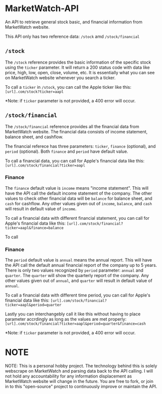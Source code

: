 # MarketWatch-API

An API to retrieve general stock basic, and financial information from MarketWatch website.

This API only has two reference data: `/stock` amd `/stock/financial`

## `/stock`

The `/stock` reference provides the basic information of the specific stock using the `ticker` parameter. It will return a 200 status code with data like price, high, low, open, close, volume, etc. It is essentially what you can see on MarketWatch website whenever you search a ticker.

To call a `ticker` in `/stock`, you can call the Apple ticker like this:
`[url].com/stock?ticker=aapl`

\*Note: if `ticker` parameter is not provided, a 400 error will occur.

## `/stock/financial`

The `/stock/financial` reference provides all the financial data from MarketWatch website. The financial data consists of income statement, balance sheet, and cashflow.

The financial referece has three parameters: `ticker`, `finance` (optional), and `period` (optional). Both `finance` and `period` have default value.

To call a financial data, you can call for Apple's financial data like this:
`[url].com/stock/financial?ticker=aapl`

### Finance

The `finance` default value is `income` means "income statement". This will have the API call the default income statement of the company. The other values to check other financial data will be `balance` for balance sheet, and `cash` for cashflow. Any other values given out of `income`, `balance`, and `cash` will result in default value of `income`.

To call a financial data with different financial statement, you can call for Apple's financial data like this:
`[url].com/stock/financial?ticker=aapl&finance=balance`

To call

### Finance

The `period` default value is `annual` means the annual report. This will have the API call the default annual financial report of the company up to 5 years. There is only two values recognized by `period` parameter: `annual` and `quarter`. The `quarter` will show the quarterly report of the company. Any other values given out of `annual`, and `quarter` will result in default value of `annual`.

To call a financial data with different time period, you can call for Apple's financial data like this:
`[url].com/stock/financial?ticker=aapl&period=quarter`

Lastly you can interchangebly call it like this without having to place parameter accrdingly as long as the values are met properly:
`[url].com/stock/financial?ticker=aapl&period=quarter&finance=cash`

\*Note: if `ticker` parameter is not provided, a 400 error will occur.

# NOTE

NOTE: This is a personal hobby project. The technology behind this is solely webscrape on MarketWatch and parsing data back to the API calling. I will not hold any accountability for any information displacement as MarketWatch website will change in the future. You are free to fork, or join in to this "open-source" project to continuously improve or maintain the API.
